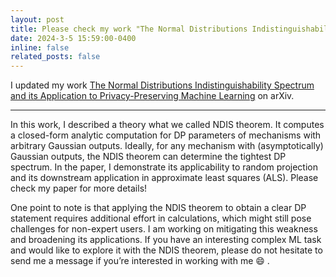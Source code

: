 ```yaml
---
layout: post
title: Please check my work "The Normal Distributions Indistinguishability Spectrum and its Application to Privacy-Preserving Machine Learning" on arXiv. 
date: 2024-3-5 15:59:00-0400
inline: false
related_posts: false
---
```


I updated my work [The Normal Distributions Indistinguishability Spectrum and its Application to Privacy-Preserving Machine Learning](https://arxiv.org/abs/2309.01243) on arXiv. 

---

In this work, I described a theory what we called NDIS theorem. It computes a closed-form analytic computation for DP parameters of mechanisms with arbitrary Gaussian outputs. Ideally, for any mechanism with (asymptotically) Gaussian outputs, the NDIS theorem can determine the tightest DP spectrum. In the paper, I demonstrate its applicability to random projection and its downstream application in approximate least squares (ALS). Please check my paper for more details!

One point to note is that applying the NDIS theorem to obtain a clear DP statement requires additional effort in calculations, which might still pose challenges for non-expert users. I am working on mitigating this weakness and broadening its applications. If you have an interesting complex ML task and would like to explore it with the NDIS theorem, please do not hesitate to send me a message if you’re interested in working with me :smile: . 

<!-- ---

Jean shorts raw denim Vice normcore, art party High Life PBR skateboard stumptown vinyl kitsch. Four loko meh 8-bit, tousled banh mi tilde forage Schlitz dreamcatcher twee 3 wolf moon. Chambray asymmetrical paleo salvia, sartorial umami four loko master cleanse drinking vinegar brunch. <a href="https://www.pinterest.com">Pinterest</a> DIY authentic Schlitz, hoodie Intelligentsia butcher trust fund brunch shabby chic Kickstarter forage flexitarian. Direct trade <a href="https://en.wikipedia.org/wiki/Cold-pressed_juice">cold-pressed</a> meggings stumptown plaid, pop-up taxidermy. Hoodie XOXO fingerstache scenester Echo Park. Plaid ugh Wes Anderson, freegan pug selvage fanny pack leggings pickled food truck DIY irony Banksy.

#### Hipster list

<ul>
    <li>brunch</li>
    <li>fixie</li>
    <li>raybans</li>
    <li>messenger bag</li>
</ul>

Hoodie Thundercats retro, tote bag 8-bit Godard craft beer gastropub. Truffaut Tumblr taxidermy, raw denim Kickstarter sartorial dreamcatcher. Quinoa chambray slow-carb salvia readymade, bicycle rights 90's yr typewriter selfies letterpress cardigan vegan.

---

Pug heirloom High Life vinyl swag, single-origin coffee four dollar toast taxidermy reprehenderit fap distillery master cleanse locavore. Est anim sapiente leggings Brooklyn ea. Thundercats locavore excepteur veniam eiusmod. Raw denim Truffaut Schlitz, migas sapiente Portland VHS twee Bushwick Marfa typewriter retro id keytar.

> We do not grow absolutely, chronologically. We grow sometimes in one dimension, and not in another, unevenly. We grow partially. We are relative. We are mature in one realm, childish in another.
> —Anais Nin

Fap aliqua qui, scenester pug Echo Park polaroid irony shabby chic ex cardigan church-key Odd Future accusamus. Blog stumptown sartorial squid, gastropub duis aesthetic Truffaut vero. Pinterest tilde twee, odio mumblecore jean shorts lumbersexual. -->



